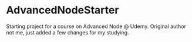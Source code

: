 # AdvancedNodeStarter
Starting project for a course on Advanced Node @ Udemy. Original author not me, just added a few changes for my studying.
